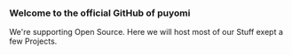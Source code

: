 ### Welcome to the official GitHub of puyomi

We're supporting Open Source. Here we will host most of our Stuff exept a few Projects.

